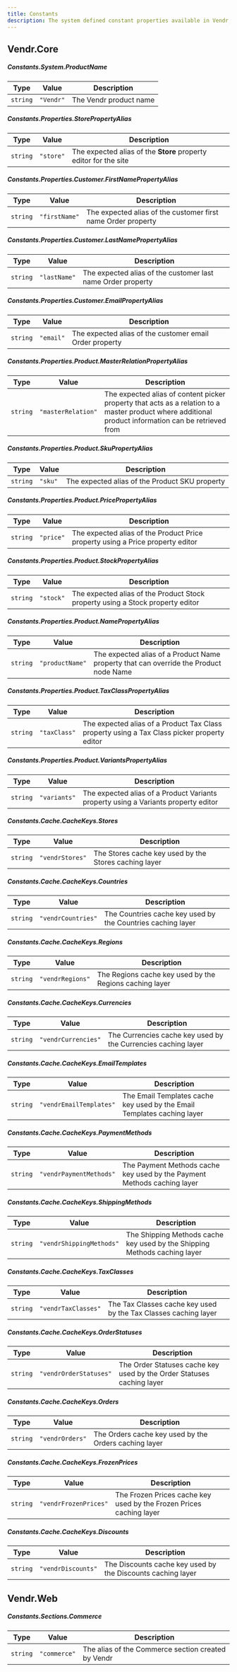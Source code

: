 ```yaml
---
title: Constants
description: The system defined constant properties available in Vendr, the eCommerce solution for Umbraco v8+
---
```


## Vendr.Core

##### Constants.System.ProductName 

| Type | Value | Description |
| ---- | ----- | ----------- |
| `string` | `"Vendr"` | The Vendr product name |

##### Constants.Properties.StorePropertyAlias

| Type | Value | Description |
| ---- | ----- | ----------- |
| `string` | `"store"` | The expected alias of the **Store**  property editor for the site |

##### Constants.Properties.Customer.FirstNamePropertyAlias

| Type | Value | Description |
| ---- | ----- | ----------- |
| `string` | `"firstName"` | The expected alias of the customer first name Order property |

##### Constants.Properties.Customer.LastNamePropertyAlias

| Type | Value | Description |
| ---- | ----- | ----------- |
| `string` | `"lastName"` | The expected alias of the customer last name Order property |

##### Constants.Properties.Customer.EmailPropertyAlias

| Type | Value | Description |
| ---- | ----- | ----------- |
| `string` | `"email"` | The expected alias of the customer email Order property |

##### Constants.Properties.Product.MasterRelationPropertyAlias

| Type | Value | Description |
| ---- | ----- | ----------- |
| `string` | `"masterRelation"` | The expected alias of content picker property that acts as a relation to a master product where additional product information can be retrieved from |

##### Constants.Properties.Product.SkuPropertyAlias

| Type | Value | Description |
| ---- | ----- | ----------- |
| `string` | `"sku"` | The expected alias of the Product SKU property |

##### Constants.Properties.Product.PricePropertyAlias

| Type | Value | Description |
| ---- | ----- | ----------- |
| `string` | `"price"` | The expected alias of the Product Price property using a Price property editor |

##### Constants.Properties.Product.StockPropertyAlias

| Type | Value | Description |
| ---- | ----- | ----------- |
| `string` | `"stock"` | The expected alias of the Product Stock property using a Stock property editor |

##### Constants.Properties.Product.NamePropertyAlias

| Type | Value | Description |
| ---- | ----- | ----------- |
| `string` | `"productName"` | The expected alias of a Product Name property that can override the Product node Name |

##### Constants.Properties.Product.TaxClassPropertyAlias

| Type | Value | Description |
| ---- | ----- | ----------- |
| `string` | `"taxClass"` | The expected alias of a Product Tax Class property using a Tax Class picker property editor |

##### Constants.Properties.Product.VariantsPropertyAlias

| Type | Value | Description |
| ---- | ----- | ----------- |
| `string` | `"variants"` | The expected alias of a Product Variants property using a Variants property editor |

##### Constants.Cache.CacheKeys.Stores

| Type | Value | Description |
| ---- | ----- | ----------- |
| `string` | `"vendrStores"` | The Stores cache key used by the Stores caching layer  |

##### Constants.Cache.CacheKeys.Countries

| Type | Value | Description |
| ---- | ----- | ----------- |
| `string` | `"vendrCountries"` | The Countries cache key used by the Countries caching layer  |

##### Constants.Cache.CacheKeys.Regions

| Type | Value | Description |
| ---- | ----- | ----------- |
| `string` | `"vendrRegions"` | The Regions cache key used by the Regions caching layer  |

##### Constants.Cache.CacheKeys.Currencies

| Type | Value | Description |
| ---- | ----- | ----------- |
| `string` | `"vendrCurrencies"` | The Currencies cache key used by the Currencies caching layer  |

##### Constants.Cache.CacheKeys.EmailTemplates

| Type | Value | Description |
| ---- | ----- | ----------- |
| `string` | `"vendrEmailTemplates"` | The Email Templates cache key used by the Email Templates caching layer  |

##### Constants.Cache.CacheKeys.PaymentMethods

| Type | Value | Description |
| ---- | ----- | ----------- |
| `string` | `"vendrPaymentMethods"` | The Payment Methods cache key used by the Payment Methods caching layer  |

##### Constants.Cache.CacheKeys.ShippingMethods

| Type | Value | Description |
| ---- | ----- | ----------- |
| `string` | `"vendrShippingMethods"` | The Shipping Methods cache key used by the Shipping Methods caching layer  |

##### Constants.Cache.CacheKeys.TaxClasses

| Type | Value | Description |
| ---- | ----- | ----------- |
| `string` | `"vendrTaxClasses"` | The Tax Classes cache key used by the Tax Classes caching layer  |

##### Constants.Cache.CacheKeys.OrderStatuses

| Type | Value | Description |
| ---- | ----- | ----------- |
| `string` | `"vendrOrderStatuses"` | The Order Statuses cache key used by the Order Statuses caching layer  |

##### Constants.Cache.CacheKeys.Orders

| Type | Value | Description |
| ---- | ----- | ----------- |
| `string` | `"vendrOrders"` | The Orders cache key used by the Orders caching layer  |

##### Constants.Cache.CacheKeys.FrozenPrices

| Type | Value | Description |
| ---- | ----- | ----------- |
| `string` | `"vendrFrozenPrices"` | The Frozen Prices cache key used by the Frozen Prices caching layer  |

##### Constants.Cache.CacheKeys.Discounts

| Type | Value | Description |
| ---- | ----- | ----------- |
| `string` | `"vendrDiscounts"` | The Discounts cache key used by the Discounts caching layer  |

## Vendr.Web

##### Constants.Sections.Commerce

| Type | Value | Description |
| ---- | ----- | ----------- |
| `string` | `"commerce"` | The alias of the Commerce section created by Vendr  |
